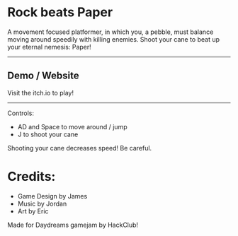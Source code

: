# Rock beats Paper

A movement focused platformer, in which you, a pebble, must balance moving around speedily with killing enemies. Shoot your cane to beat up your eternal nemesis: Paper!

---

## Demo / Website

Visit the itch.io to play!

---

Controls:

- AD and Space to move around / jump
- J to shoot your cane

Shooting your cane decreases speed! Be careful.

# Credits:
- Game Design by James
- Music by Jordan
- Art by Eric

Made for Daydreams gamejam by HackClub!
